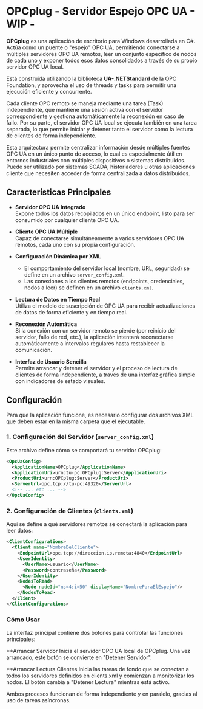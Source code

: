 # OPCplug - Servidor Espejo OPC UA - WIP -

**OPCplug** es una aplicación de escritorio para Windows desarrollada en C#. Actúa como un puente o "espejo" OPC UA, permitiendo conectarse a múltiples servidores OPC UA remotos, leer un conjunto específico de nodos de cada uno y exponer todos esos datos consolidados a través de su propio servidor OPC UA local.

Está construida utilizando la biblioteca **UA-.NETStandard** de la OPC Foundation, y aprovecha el uso de threads y tasks para permitir una ejecución eficiente y concurrente.

Cada cliente OPC remoto se maneja mediante una tarea (Task) independiente, que mantiene una sesión activa con el servidor correspondiente y gestiona automáticamente la reconexión en caso de fallo. Por su parte, el servidor OPC UA local se ejecuta también en una tarea separada, lo que permite iniciar y detener tanto el servidor como la lectura de clientes de forma independiente.

Esta arquitectura permite centralizar información desde múltiples fuentes OPC UA en un único punto de acceso, lo cual es especialmente útil en entornos industriales con múltiples dispositivos o sistemas distribuidos. Puede ser utilizado por sistemas SCADA, historiadores u otras aplicaciones cliente que necesiten acceder de forma centralizada a datos distribuidos.

## Características Principales

- **Servidor OPC UA Integrado**  
  Expone todos los datos recopilados en un único endpoint, listo para ser consumido por cualquier cliente OPC UA.

- **Cliente OPC UA Múltiple**  
  Capaz de conectarse simultáneamente a varios servidores OPC UA remotos, cada uno con su propia configuración.

- **Configuración Dinámica por XML**  
  - El comportamiento del servidor local (nombre, URL, seguridad) se define en un archivo `server_config.xml`.  
  - Las conexiones a los clientes remotos (endpoints, credenciales, nodos a leer) se definen en un archivo `clients.xml`.

- **Lectura de Datos en Tiempo Real**  
  Utiliza el modelo de suscripción de OPC UA para recibir actualizaciones de datos de forma eficiente y en tiempo real.

- **Reconexión Automática**  
  Si la conexión con un servidor remoto se pierde (por reinicio del servidor, fallo de red, etc.), la aplicación intentará reconectarse automáticamente a intervalos regulares hasta restablecer la comunicación.

- **Interfaz de Usuario Sencilla**  
  Permite arrancar y detener el servidor y el proceso de lectura de clientes de forma independiente, a través de una interfaz gráfica simple con indicadores de estado visuales.

## Configuración

Para que la aplicación funcione, es necesario configurar dos archivos XML que deben estar en la misma carpeta que el ejecutable.

### 1. Configuración del Servidor (`server_config.xml`)

Este archivo define cómo se comportará tu servidor OPCplug:
```xml
<OpcUaConfig>
  <ApplicationName>OPCplug</ApplicationName>
  <ApplicationUri>urn:tu-pc:OPCplug:Server</ApplicationUri>
  <ProductUri>urn:OPCplug:Server</ProductUri>
  <ServerUrl>opc.tcp://tu-pc:49320</ServerUrl>
  <!-- ... etc ... -->
</OpcUaConfig>
```

### 2. Configuración de Clientes (`clients.xml`)
Aquí se define a qué servidores remotos se conectará la aplicación para leer datos:
```xml
<ClientConfigurations>
  <Client name="NombreDelCliente">
    <EndpointUrl>opc.tcp://direccion.ip.remota:4840</EndpointUrl>
    <UserIdentity>
      <UserName>usuario</UserName>
      <Password>contraseña</Password>
    </UserIdentity>
    <NodesToRead>
      <Node nodeId="ns=4;i=50" displayName="NombreParaElEspejo"/>
    </NodesToRead>
  </Client>
</ClientConfigurations>
```
### Cómo Usar
La interfaz principal contiene dos botones para controlar las funciones principales:

**Arrancar Servidor
Inicia el servidor OPC UA local de OPCplug. Una vez arrancado, este botón se convierte en "Detener Servidor".

**Arrancar Lectura Clientes
Inicia las tareas de fondo que se conectan a todos los servidores definidos en clients.xml y comienzan a monitorizar los nodos.
El botón cambia a "Detener Lectura" mientras está activo.

Ambos procesos funcionan de forma independiente y en paralelo, gracias al uso de tareas asíncronas.

